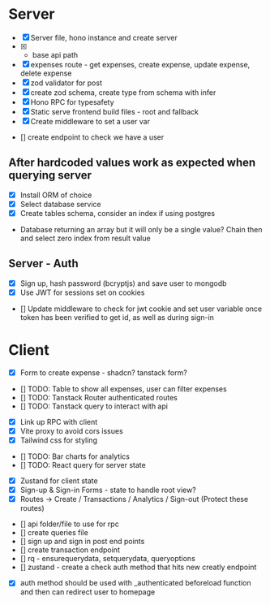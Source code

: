 # Server

- [x] Server file, hono instance and create server
- [x] - base api path
- [x] expenses route - get expenses, create expense, update expense, delete expense
- [x] zod validator for post
- [x] create zod schema, create type from schema with infer
- [x] Hono RPC for typesafety
- [x] Static serve frontend build files - root and fallback
- [x] Create middleware to set a user var
- [] create endpoint to check we have a user

## After hardcoded values work as expected when querying server

- [x] Install ORM of choice
- [x] Select database service
- [x] Create tables schema, consider an index if using postgres

- Database returning an array but it will only be a single value? Chain then and select zero index from result value

## Server - Auth

- [x] Sign up, hash password (bcryptjs) and save user to mongodb
- [x] Use JWT for sessions set on cookies
- [] Update middleware to check for jwt cookie and set user variable once token has been verified to get id, as well as during sign-in

# Client

- [x] Form to create expense - shadcn? tanstack form?
- [] TODO: Table to show all expenses, user can filter expenses
- [] TODO: Tanstack Router authenticated routes
- [] TODO: Tanstack query to interact with api
- [x] Link up RPC with client
- [x] Vite proxy to avoid cors issues
- [x] Tailwind css for styling
- [] TODO: Bar charts for analytics
- [] TODO: React query for server state
- [x] Zustand for client state
- [x] Sign-up & Sign-in Forms - state to handle root view?
- [x] Routes -> Create / Transactions / Analytics / Sign-out (Protect these routes)
- [] api folder/file to use for rpc
- [] create queries file
- [] sign up and sign in post end points
- [] create transaction endpoint
- [] rq - ensurequerydata, setquerydata, queryoptions
- [] zustand - create a check auth method that hits new creatly endpoint
- [x] auth method should be used with \_authenticated beforeload function and then can redirect user to homepage
